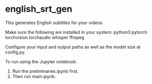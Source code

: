 # english_srt_gen

This generates English subtitles for your videos.

Make sure the following are installed in your system:
    python3
    pytorch
    torchvision
    torchaudio
    whisper
    ffmpeg

Configure your input and output paths as well as the model size at config.py.

To run using the Jupyter notebook:

1. Run the preliminaries.ipynb first.
2. Then run main.ipynb.